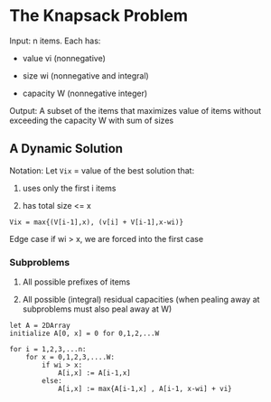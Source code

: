 # The Knapsack Problem

Input: n items. Each has:

- value vi (nonnegative)

- size wi (nonnegative and integral)

- capacity W (nonnegative integer)

Output: A subset of the items that maximizes value of items without exceeding the capacity W with sum of sizes

## A Dynamic Solution

Notation: Let `Vix` = value of the best solution that:

1. uses only the first i items

2. has total size <= x

`Vix = max{(V[i-1],x), (v[i] + V[i-1],x-wi)}`

Edge case if wi > x, we are forced into the first case

### Subproblems

1. All possible prefixes of items

2. All possible (integral) residual capacities (when pealing away at subproblems must also peal away at W)

```psyudo
let A = 2DArray
initialize A[0, x] = 0 for 0,1,2,...W

for i = 1,2,3,...n:
    for x = 0,1,2,3,....W:
        if wi > x:
            A[i,x] := A[i-1,x]
        else:
            A[i,x] := max{A[i-1,x] , A[i-1, x-wi] + vi}
```
